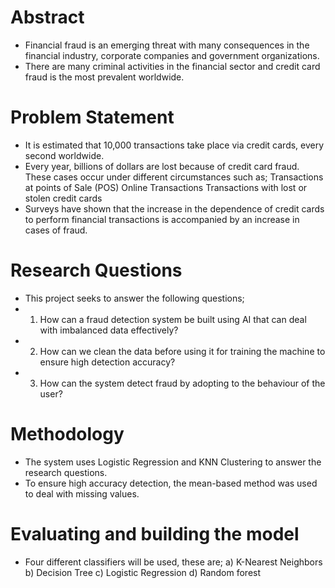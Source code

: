 # Abstract
- Financial fraud is an emerging threat with many consequences in the financial industry, corporate companies and government organizations.
- There are many criminal activities in the financial sector and credit card fraud is the most prevalent worldwide.

# Problem Statement
- It is estimated that 10,000 transactions take place via credit cards, every second worldwide.
- Every year, billions of dollars are lost because of credit card fraud. These cases occur under different circumstances such as;
    Transactions at points of Sale (POS)
    Online Transactions
    Transactions with lost or stolen credit cards
- Surveys have shown that the increase in the dependence of credit cards to perform financial transactions is accompanied by an increase in cases of fraud.

# Research Questions
- This project seeks to answer the following questions;
- 1. How can a fraud detection system be built using AI that can deal with imbalanced data effectively?
- 2. How can we clean the data before using it for training the machine to ensure high detection accuracy?
- 3. How can the system detect fraud by adopting to the behaviour of the user?

# Methodology
- The system uses Logistic Regression and KNN Clustering to answer the research questions.
- To ensure high accuracy detection, the mean-based method was used to deal with missing values.

# Evaluating and building the model
- Four different classifiers will be used, these are;
  a) K-Nearest Neighbors
  b) Decision Tree
  c) Logistic Regression
  d) Random forest

